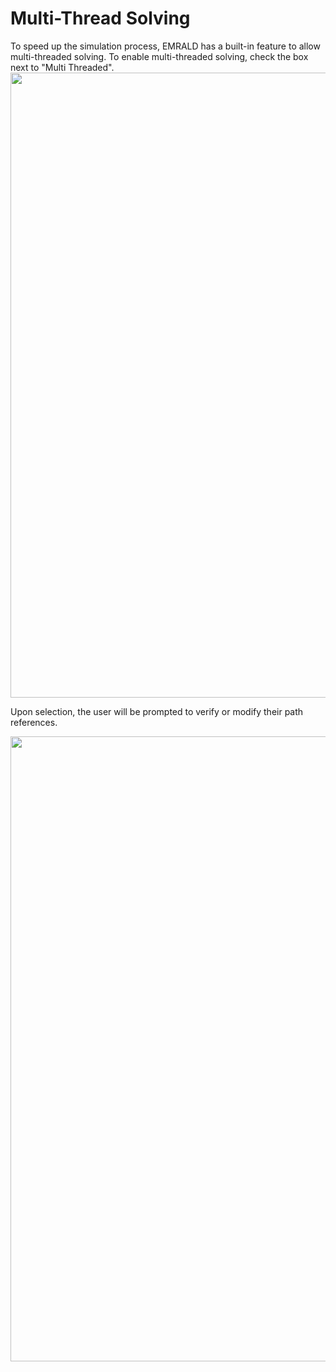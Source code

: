 # Multi-Thread Solving
To speed up the simulation process, EMRALD has a built-in feature to allow multi-threaded solving. To enable multi-threaded solving, check the box next to "Multi Threaded". <br>
<img src="/images/Modeling/multiThread/multiThreadBox.png" style="width:1000px"><br>

Upon selection, the user will be prompted to verify or modify their path references.<br>

<img src="/images/Modeling/multiThread/multiThreadPathRef.png" style="width:1000px"><br>
<!--Copyright 2021 Battelle Energy Alliance-->